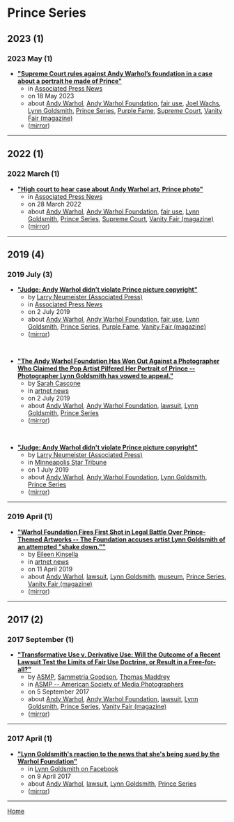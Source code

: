 # Prince Series

## 2023 (1)

### 2023 May (1)

 - [**"Supreme Court rules against Andy Warhol’s foundation in a case about a portrait he made of Prince"**](https://apnews.com/article/supreme-court-andy-warhol-prince-copyright-061a115f4ab137bcbe36fcc8fe0c921b)
    - in [Associated Press News](../../publications/associated-press-news/index.md)
    - on 18 May 2023
    - about [Andy Warhol](../../topics/andy-warhol/index.md), [Andy Warhol Foundation](../../topics/andy-warhol-foundation/index.md), [fair use](../../topics/fair-use/index.md), [Joel Wachs](../../topics/joel-wachs/index.md), [Lynn Goldsmith](../../topics/lynn-goldsmith/index.md), [Prince Series](../../topics/prince-series/index.md), [Purple Fame](../../topics/purple-fame/index.md), [Supreme Court](../../topics/supreme-court/index.md), [Vanity Fair (magazine)](../../topics/magazine/vanity-fair/index.md)
    - ([mirror](https://web.archive.org/web/*/https://apnews.com/article/supreme-court-andy-warhol-prince-copyright-061a115f4ab137bcbe36fcc8fe0c921b))

----

## 2022 (1)

### 2022 March (1)

 - [**"High court to hear case about Andy Warhol art, Prince photo"**](https://apnews.com/article/us-supreme-court-entertainment-music-andy-warhol-prince-0c6ff0e1cb75bedcc54eaa03eaac11d7)
    - in [Associated Press News](../../publications/associated-press-news/index.md)
    - on 28 March 2022
    - about [Andy Warhol](../../topics/andy-warhol/index.md), [Andy Warhol Foundation](../../topics/andy-warhol-foundation/index.md), [fair use](../../topics/fair-use/index.md), [Lynn Goldsmith](../../topics/lynn-goldsmith/index.md), [Prince Series](../../topics/prince-series/index.md), [Supreme Court](../../topics/supreme-court/index.md), [Vanity Fair (magazine)](../../topics/magazine/vanity-fair/index.md)
    - ([mirror](https://web.archive.org/web/*/https://apnews.com/article/us-supreme-court-entertainment-music-andy-warhol-prince-0c6ff0e1cb75bedcc54eaa03eaac11d7))

----

## 2019 (4)

### 2019 July (3)

 - [**"Judge: Andy Warhol didn’t violate Prince picture copyright"**](https://apnews.com/d14de100e0454e658238546e0e036fc2)
    - by [Larry Neumeister (Associated Press)](../../authors/associated-press/larry-neumeister/index.md)
    - in [Associated Press News](../../publications/associated-press-news/index.md)
    - on 2 July 2019
    - about [Andy Warhol](../../topics/andy-warhol/index.md), [Andy Warhol Foundation](../../topics/andy-warhol-foundation/index.md), [fair use](../../topics/fair-use/index.md), [Lynn Goldsmith](../../topics/lynn-goldsmith/index.md), [Prince Series](../../topics/prince-series/index.md), [Purple Fame](../../topics/purple-fame/index.md), [Vanity Fair (magazine)](../../topics/magazine/vanity-fair/index.md)
    - ([mirror](https://web.archive.org/web/*/https://apnews.com/d14de100e0454e658238546e0e036fc2))

<br />

 - [**"The Andy Warhol Foundation Has Won Out Against a Photographer Who Claimed the Pop Artist Pilfered Her Portrait of Prince -- Photographer Lynn Goldsmith has vowed to appeal."**](https://news.artnet.com/art-world/andy-warhol-prince-copyright-case-1590703)
    - by [Sarah Cascone](../../authors/sarah-cascone/index.md)
    - in [artnet news](../../publications/artnet-news/index.md)
    - on 2 July 2019
    - about [Andy Warhol](../../topics/andy-warhol/index.md), [Andy Warhol Foundation](../../topics/andy-warhol-foundation/index.md), [lawsuit](../../topics/lawsuit/index.md), [Lynn Goldsmith](../../topics/lynn-goldsmith/index.md), [Prince Series](../../topics/prince-series/index.md)
    - ([mirror](https://web.archive.org/web/*/https://news.artnet.com/art-world/andy-warhol-prince-copyright-case-1590703))

<br />

 - [**"Judge: Andy Warhol didn't violate Prince picture copyright"**](https://www.startribune.com/judge-andy-warhol-didn-t-violate-prince-picture-copyright/512091952/)
    - by [Larry Neumeister (Associated Press)](../../authors/associated-press/larry-neumeister/index.md)
    - in [Minneapolis Star Tribune](../../publications/minneapolis-star-tribune/index.md)
    - on 1 July 2019
    - about [Andy Warhol](../../topics/andy-warhol/index.md), [Andy Warhol Foundation](../../topics/andy-warhol-foundation/index.md), [Lynn Goldsmith](../../topics/lynn-goldsmith/index.md), [Prince Series](../../topics/prince-series/index.md)
    - ([mirror](https://web.archive.org/web/*/https://www.startribune.com/judge-andy-warhol-didn-t-violate-prince-picture-copyright/512091952/))

----

### 2019 April (1)

 - [**"Warhol Foundation Fires First Shot in Legal Battle Over Prince-Themed Artworks -- The Foundation accuses artist Lynn Goldsmith of an attempted "shake down.""**](https://news.artnet.com/art-world/warhol-foundation-strikes-first-photographer-complains-copyright-922025)
    - by [Eileen Kinsella](../../authors/eileen-kinsella/index.md)
    - in [artnet news](../../publications/artnet-news/index.md)
    - on 11 April 2019
    - about [Andy Warhol](../../topics/andy-warhol/index.md), [lawsuit](../../topics/lawsuit/index.md), [Lynn Goldsmith](../../topics/lynn-goldsmith/index.md), [museum](../../topics/museum/index.md), [Prince Series](../../topics/prince-series/index.md), [Vanity Fair (magazine)](../../topics/magazine/vanity-fair/index.md)
    - ([mirror](https://web.archive.org/web/*/https://news.artnet.com/art-world/warhol-foundation-strikes-first-photographer-complains-copyright-922025))

----

## 2017 (2)

### 2017 September (1)

 - [**"Transformative Use v. Derivative Use:  Will the Outcome of a Recent Lawsuit Test the Limits of Fair Use Doctrine, or Result in a Free-for-all?"**](https://www.asmp.org/legal/transformative-use-v-derivative-use-will-outcome-recent-lawsuit-test-limits-fair-use-doctrine-result-free/)
    - by [ASMP](../../authors/asmp/index.md), [Sammetria Goodson](../../authors/sammetria-goodson/index.md), [Thomas Maddrey](../../authors/thomas-maddrey/index.md)
    - in [ASMP -- American Society of Media Photographers](../../publications/asmp-american-society-of-media-photographers/index.md)
    - on 5 September 2017
    - about [Andy Warhol](../../topics/andy-warhol/index.md), [Andy Warhol Foundation](../../topics/andy-warhol-foundation/index.md), [lawsuit](../../topics/lawsuit/index.md), [Lynn Goldsmith](../../topics/lynn-goldsmith/index.md), [Prince Series](../../topics/prince-series/index.md), [Vanity Fair (magazine)](../../topics/magazine/vanity-fair/index.md)
    - ([mirror](https://web.archive.org/web/*/https://www.asmp.org/legal/transformative-use-v-derivative-use-will-outcome-recent-lawsuit-test-limits-fair-use-doctrine-result-free/))

----

### 2017 April (1)

 - [**"Lynn Goldsmith's reaction to the news that she's being sued by the Warhol Foundation"**](https://www.facebook.com/lynn.goldsmith/posts/10155098104516758)
    - in [Lynn Goldsmith on Facebook](../../publications/lynn-goldsmith-on-facebook/index.md)
    - on 9 April 2017
    - about [Andy Warhol](../../topics/andy-warhol/index.md), [lawsuit](../../topics/lawsuit/index.md), [Lynn Goldsmith](../../topics/lynn-goldsmith/index.md), [Prince Series](../../topics/prince-series/index.md)
    - ([mirror](https://web.archive.org/web/*/https://www.facebook.com/lynn.goldsmith/posts/10155098104516758))

----

[Home](../index.md)
